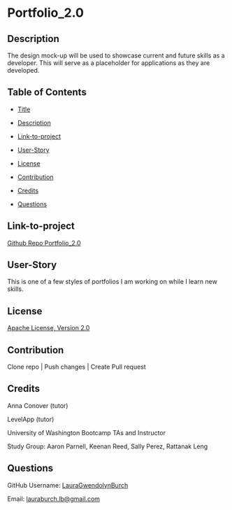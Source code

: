 # Portfolio_2.0

## Description
The design mock-up will be used to showcase current and future skills as a developer. This will serve as a placeholder for applications as they are developed.


## Table of Contents

* [Title](#Title)

* [Description](##Description)

* [Link-to-project](##Link-to-project)

* [User-Story](##User-Story)

* [License](##License)

* [Contribution](##Contribution)  

* [Credits](##Credits)

* [Questions](##Questions)



## Link-to-project 
[Github Repo Portfolio_2.0](https://lauragwendolynburch.github.io/Portfolio_2.0/)

## User-Story
This is one of a few styles of portfolios I am working on while I learn new skills.

## License
[Apache License, Version 2.0](https://opensource.org/licenses/Apache-2.0)


## Contribution
Clone repo | Push changes | Create Pull request

## Credits
Anna Conover (tutor)

LevelApp (tutor)

University of Washington Bootcamp TAs and Instructor

Study Group: Aaron Parnell, Keenan Reed, Sally Perez, Rattanak Leng

## Questions
GitHub Username: [LauraGwendolynBurch](https://github.com/LauraGwendolynBurch)

Email: <lauraburch.lb@gmail.com>
